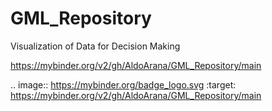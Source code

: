 # GML_Repository
Visualization of Data for Decision Making 

https://mybinder.org/v2/gh/AldoArana/GML_Repository/main

.. image:: https://mybinder.org/badge_logo.svg
 :target: https://mybinder.org/v2/gh/AldoArana/GML_Repository/main
